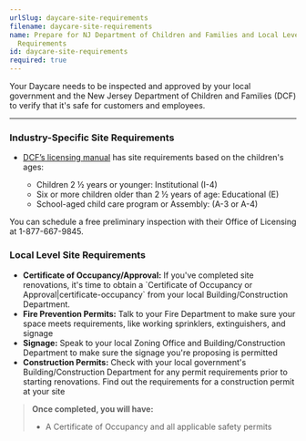 ```yaml
---
urlSlug: daycare-site-requirements
filename: daycare-site-requirements
name: Prepare for NJ Department of Children and Families and Local Level Site
  Requirements
id: daycare-site-requirements
required: true
---
```


Your Daycare needs to be inspected and approved by your local government and the New Jersey Department of Children and Families (DCF) to verify that it's safe for customers and employees.

---

### Industry-Specific Site Requirements

- [DCF’s licensing manual](https://www.nj.gov/dcf/providers/licensing/Understanding.Licensing.Packet.pdf) has site requirements based on the children's ages:

  - Children 2 ½ years or younger: Institutional (I-4)
  - Six or more children older than 2 ½ years of age: Educational (E)
  - School-aged child care program or Assembly: (A-3 or A-4)

You can schedule a free preliminary inspection with their Office of Licensing at 1-877-667-9845.

### Local Level Site Requirements

- **Certificate of Occupancy/Approval:** If you've completed site renovations, it's time to obtain a \`Certificate of Occupancy or Approval|certificate-occupancy\` from your local Building/Construction Department.
- **Fire Prevention Permits:** Talk to your Fire Department to make sure your space meets requirements, like working sprinklers, extinguishers, and signage
- **Signage:** Speak to your local Zoning Office and Building/Construction Department to make sure the signage you're proposing is permitted
- **Construction Permits:** Check with your local government's Building/Construction Department for any permit requirements prior to starting renovations. Find out the requirements for a construction permit at your site

> **Once completed, you will have:**
>
> - A Certificate of Occupancy and all applicable safety permits
